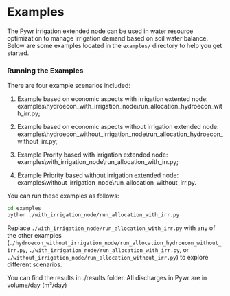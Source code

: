 # Examples
The Pywr irrigation extended node can be used in water resource optimization to manage irrigation demand based on soil water balance. Below are some examples located in the `examples/` directory to help you get started.

### Running the Examples

There are four example scenarios included:

1. Example based on economic aspects with irrigation extented node: examples\hydroecon_with_irrigation_node\run_allocation_hydroecon_with_irr.py;

2. Example based on economic aspects without irrigation extended node: examples\hydroecon_without_irrigation_node\run_allocation_hydroecon_without_irr.py;

3. Example Prority based with irrigation extended node: examples\with_irrigation_node\run_allocation_with_irr.py;

4. Example Priority based without irrigation extended node: examples\without_irrigation_node\run_allocation_without_irr.py.

You can run these examples as follows:

```bash
cd examples
python ./with_irrigation_node/run_allocation_with_irr.py
```

Replace `./with_irrigation_node/run_allocation_with_irr.py` with any of the other examples (`./hydroecon_without_irrigation_node/run_allocation_hydroecon_without_irr.py`, `./with_irrigation_node/run_allocation_with_irr.py`, or `./without_irrigation_node/run_allocation_without_irr.py`) to explore different scenarios.

You can find the results in ./results folder. All discharges in Pywr are in volume/day (m³/day)
